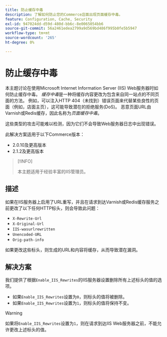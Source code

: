 ```yaml
---
title: 防止缓存中毒
description: 了解如何防止您的Commerce店面出现页面缓存中毒。
feature: Configuration, Cache, Security
exl-id: 947024dd-d59d-480d-bb6c-8e0065054bb6
source-git-commit: 56a2461edea2799a9d569bd486f995b0fe5b5947
workflow-type: tm+mt
source-wordcount: '265'
ht-degree: 0%

---
```


# 防止缓存中毒

本主题讨论在使用Microsoft Internet Information Server (IIS) Web服务器时如何防止缓存中毒。 _缓存中毒_&#x200B;是一种将缓存内容更改为包含来自同一站点的不同页面的方法。 例如，可以注入HTTP 404（未找到）错误页面来代替某些良性的页面（例如，店面主页），这可能导致潜在的拒绝服务(DoS)。 恶意页面URL由Varnish或Redis缓存，因此名称为&#x200B;_页面缓存中毒_。

这些类型的攻击可能难以检测，因为它们不会导致Web服务器日志中出现错误。

此解决方案适用于以下Commerce版本：

- 2.0.10及更高版本
- 2.1.2及更高版本

>[!INFO]
>
>本主题适用于经验丰富的IIS管理员。

## 描述

如果在IIS服务器上启用了URL重写，并且在请求到达Varnish或Redis缓存服务之前更改了以下任何HTTP标头，则会导致此问题：

- `X-Rewrite-Url`
- `X-Original-Url`
- `IIS-wasurlrewritten`
- `Unencoded-URL`
- `Orig-path-info`

如果更改这些标头，则生成的URL和内容将缓存，从而导致潜在漏洞。

## 解决方案

我们提供了根据`Enable_IIS_Rewrites`的IIS服务器设置删除所有上述标头的值的选项。

- 如果`Enable_IIS_Rewrites`设置为`0`，则标头的值将被删除。
- 如果`Enable_IIS_Rewrites`设置为`1`，则标头的值将保持不变。

>[!WARNING]
>
>如果将`Enable_IIS_Rewrites`设置为`1`，则在请求到达IIS Web服务器之前，不能允许更改上述标头的值。
